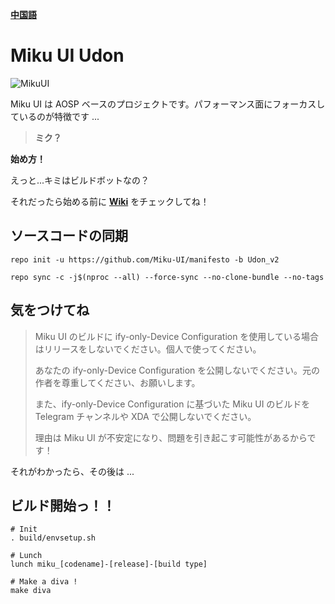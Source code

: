 [**中国語**](https://github.com/Miku-UI/manifesto/blob/Udon/READMECN.md)

# Miku UI Udon

![MikuUI](https://github.com/Miku-UI/manifesto/raw/Udon/img/MikuUI.png)

Miku UI は AOSP ベースのプロジェクトです。パフォーマンス面にフォーカスしているのが特徴です ... 

> **ミク？**

**始め方！**

えっと...キミはビルドボットなの？

それだったら始める前に [**Wiki**](https://github.com/Miku-UI/manifesto/wiki) をチェックしてね！

ソースコードの同期
------------


```shell
repo init -u https://github.com/Miku-UI/manifesto -b Udon_v2
```


```shell
repo sync -c -j$(nproc --all) --force-sync --no-clone-bundle --no-tags
```


## 気をつけてね

> Miku UI のビルドに ify-only-Device Configuration を使用している場合はリリースをしないでください。個人で使ってください。
>
> あなたの ify-only-Device Configuration を公開しないでください。元の作者を尊重してください、お願いします。
>
> また、ify-only-Device Configuration に基づいた Miku UI のビルドを Telegram チャンネルや XDA で公開しないでください。
> 
> 理由は Miku UI が不安定になり、問題を引き起こす可能性があるからです！

それがわかったら、その後は ...

## ビルド開始っ！！

```shell
# Init
. build/envsetup.sh

# Lunch
lunch miku_[codename]-[release]-[build type]

# Make a diva !
make diva
```
